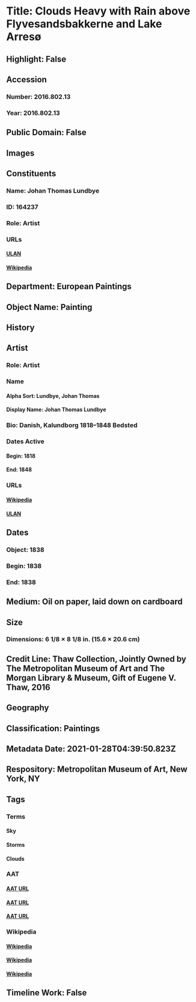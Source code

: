# Title: Clouds Heavy with Rain above Flyvesandsbakkerne and Lake Arresø
## Highlight: False
## Accession
### Number: 2016.802.13
### Year: 2016.802.13
## Public Domain: False
## Images
## Constituents
### Name: Johan Thomas Lundbye
### ID: 164237
### Role: Artist
### URLs
#### [ULAN](http://vocab.getty.edu/page/ulan/500018502)
#### [Wikipedia](https://www.wikidata.org/wiki/Q921230)
## Department: European Paintings
## Object Name: Painting
## History
## Artist
### Role: Artist
### Name
#### Alpha Sort: Lundbye, Johan Thomas
#### Display Name: Johan Thomas Lundbye
### Bio: Danish, Kalundborg 1818–1848 Bedsted
### Dates Active
#### Begin: 1818
#### End: 1848
### URLs
#### [Wikipedia](https://www.wikidata.org/wiki/Q921230)
#### [ULAN](http://vocab.getty.edu/page/ulan/500018502)
## Dates
### Object: 1838
### Begin: 1838
### End: 1838
## Medium: Oil on paper, laid down on cardboard
## Size
### Dimensions: 6 1/8 × 8 1/8 in. (15.6 × 20.6 cm)
## Credit Line: Thaw Collection, Jointly Owned by The Metropolitan Museum of Art and The Morgan Library & Museum, Gift of Eugene V. Thaw, 2016
## Geography
## Classification: Paintings
## Metadata Date: 2021-01-28T04:39:50.823Z
## Respository: Metropolitan Museum of Art, New York, NY
## Tags
### Terms
#### Sky
#### Storms
#### Clouds
### AAT
#### [AAT URL](http://vocab.getty.edu/page/aat/300263064)
#### [AAT URL](http://vocab.getty.edu/page/aat/300054734)
#### [AAT URL](http://vocab.getty.edu/page/aat/300343840)
### Wikipedia
#### [Wikipedia]()
#### [Wikipedia]()
#### [Wikipedia]()
## Timeline Work: False